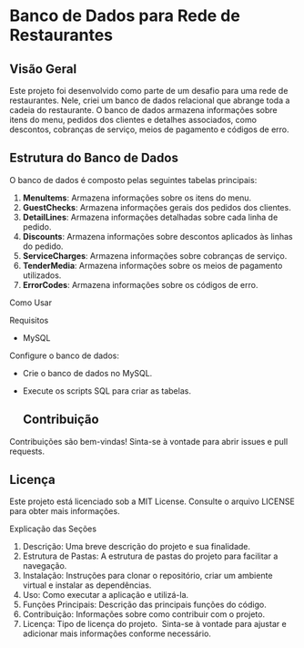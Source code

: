 # Banco de Dados para Rede de Restaurantes

## Visão Geral
Este projeto foi desenvolvido como parte de um desafio para uma rede de restaurantes. 
Nele, criei um banco de dados relacional que abrange toda a cadeia do restaurante. 
O banco de dados armazena informações sobre itens do menu, pedidos dos clientes e detalhes associados,
como descontos, cobranças de serviço, meios de pagamento e códigos de erro.


## Estrutura do Banco de Dados
O banco de dados é composto pelas seguintes tabelas principais:

1. **MenuItems**: Armazena informações sobre os itens do menu.
2. **GuestChecks**: Armazena informações gerais dos pedidos dos clientes.
3. **DetailLines**: Armazena informações detalhadas sobre cada linha de pedido.
4. **Discounts**: Armazena informações sobre descontos aplicados às linhas do pedido.
5. **ServiceCharges**: Armazena informações sobre cobranças de serviço.
6. **TenderMedia**: Armazena informações sobre os meios de pagamento utilizados.
7. **ErrorCodes**: Armazena informações sobre os códigos de erro.


Como Usar

Requisitos

* MySQL 

Configure o banco de dados:

* Crie o banco de dados no MySQL. 
* Execute os scripts SQL para criar as tabelas.

  ## Contribuição

Contribuições são bem-vindas! Sinta-se à vontade para abrir issues e pull requests.

## Licença

Este projeto está licenciado sob a MIT License. Consulte o arquivo LICENSE para obter mais informações.

Explicação das Seções
1. Descrição: Uma breve descrição do projeto e sua finalidade. 
2. Estrutura de Pastas: A estrutura de pastas do projeto para facilitar a navegação. 
3. Instalação: Instruções para clonar o repositório, criar um ambiente virtual e instalar as dependências. 
4. Uso: Como executar a aplicação e utilizá-la. 
5. Funções Principais: Descrição das principais funções do código. 
6. Contribuição: Informações sobre como contribuir com o projeto. 
7. Licença: Tipo de licença do projeto. 
Sinta-se à vontade para ajustar e adicionar mais informações conforme necessário. 
